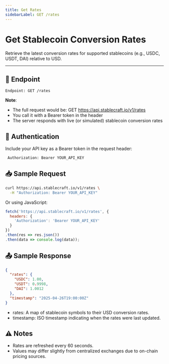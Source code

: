 ```yaml
---
title: Get Rates
sidebarLabel: GET /rates
---
```


# Get Stablecoin Conversion Rates

Retrieve the latest conversion rates for supported stablecoins (e.g., USDC, USDT, DAI) relative to USD.

---

## 📄 Endpoint

```http
Endpoint: GET /rates
```
**Note**:
- The full request would be: GET https://api.stablecraft.io/v1/rates
- You call it with a Bearer token in the header
- The server responds with live (or simulated) stablecoin conversion rates


## 🔐 Authentication
Include your API key as a Bearer token in the request header:
```
 Authorization: Bearer YOUR_API_KEY
```

## 📥 Sample Request

```bash
curl https://api.stablecraft.io/v1/rates \
  -H "Authorization: Bearer YOUR_API_KEY"
```

Or using JavaScript:

```javascript
fetch('https://api.stablecraft.io/v1/rates', {
  headers: {
    'Authorization': 'Bearer YOUR_API_KEY'
  }
})
.then(res => res.json())
.then(data => console.log(data));
```

## 📤 Sample Response
```json
{
  "rates": {
    "USDC": 1.00,
    "USDT": 0.9998,
    "DAI": 1.0012
  },
  "timestamp": "2025-04-26T19:00:00Z"
}
```
- rates: A map of stablecoin symbols to their USD conversion rates.
- timestamp: ISO timestamp indicating when the rates were last updated.

## ⚠️ Notes
- Rates are refreshed every 60 seconds.
- Values may differ slightly from centralized exchanges due to on-chain pricing sources.

